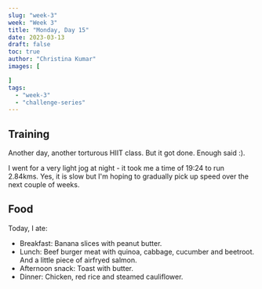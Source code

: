 ```yaml
---
slug: "week-3"
week: "Week 3"
title: "Monday, Day 15"
date: 2023-03-13
draft: false
toc: true
author: "Christina Kumar"
images: [

]
tags:
  - "week-3"
  - "challenge-series"
---
```


## Training

Another day, another torturous HIIT class. But it got done. Enough said :).

I went for a very light jog at night - it took me a time of 19:24 to run 2.84kms. Yes, it is slow but I'm hoping to gradually pick up speed over the next couple of weeks.


## Food

Today, I ate:

- Breakfast: Banana slices with peanut butter.
- Lunch: Beef burger meat with quinoa, cabbage, cucumber and beetroot. And a little piece of airfryed salmon.
- Afternoon snack: Toast with butter.
- Dinner: Chicken, red rice and steamed cauliflower.


